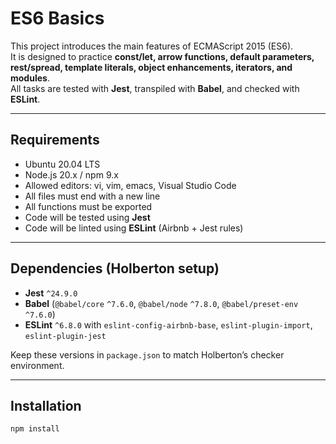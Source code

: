 # ES6 Basics

This project introduces the main features of ECMAScript 2015 (ES6).  
It is designed to practice **const/let, arrow functions, default parameters, rest/spread, template literals, object enhancements, iterators, and modules**.  
All tasks are tested with **Jest**, transpiled with **Babel**, and checked with **ESLint**.

---

## Requirements
- Ubuntu 20.04 LTS
- Node.js 20.x / npm 9.x
- Allowed editors: vi, vim, emacs, Visual Studio Code
- All files must end with a new line
- All functions must be exported
- Code will be tested using **Jest**
- Code will be linted using **ESLint** (Airbnb + Jest rules)

---

## Dependencies (Holberton setup)
- **Jest** `^24.9.0`
- **Babel** (`@babel/core` `^7.6.0`, `@babel/node` `^7.8.0`, `@babel/preset-env` `^7.6.0`)
- **ESLint** `^6.8.0` with `eslint-config-airbnb-base`, `eslint-plugin-import`, `eslint-plugin-jest`

Keep these versions in `package.json` to match Holberton’s checker environment.

---

## Installation
```bash
npm install

